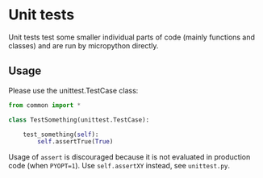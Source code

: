 # Unit tests

Unit tests test some smaller individual parts of code (mainly functions and classes) and are run by micropython directly.

## Usage

Please use the unittest.TestCase class:

```python
from common import *

class TestSomething(unittest.TestCase):

    test_something(self):
        self.assertTrue(True)
```

Usage of `assert` is discouraged because it is not evaluated in production code (when `PYOPT=1`). Use `self.assertXY` instead, see `unittest.py`.
